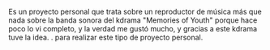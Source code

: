 Es un proyecto personal que trata sobre un reproductor de música más que nada sobre la banda sonora del kdrama "Memories of Youth" porque hace poco lo vi completo, y la verdad me gustó mucho, y gracias a este kdrama tuve la idea. . para realizar este tipo de proyecto personal.
